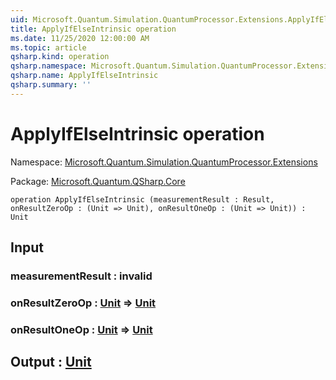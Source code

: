 ```yaml
---
uid: Microsoft.Quantum.Simulation.QuantumProcessor.Extensions.ApplyIfElseIntrinsic
title: ApplyIfElseIntrinsic operation
ms.date: 11/25/2020 12:00:00 AM
ms.topic: article
qsharp.kind: operation
qsharp.namespace: Microsoft.Quantum.Simulation.QuantumProcessor.Extensions
qsharp.name: ApplyIfElseIntrinsic
qsharp.summary: ''
---
```


# ApplyIfElseIntrinsic operation

Namespace: [Microsoft.Quantum.Simulation.QuantumProcessor.Extensions](xref:Microsoft.Quantum.Simulation.QuantumProcessor.Extensions)

Package: [Microsoft.Quantum.QSharp.Core](https://nuget.org/packages/Microsoft.Quantum.QSharp.Core)




```qsharp
operation ApplyIfElseIntrinsic (measurementResult : Result, onResultZeroOp : (Unit => Unit), onResultOneOp : (Unit => Unit)) : Unit
```


## Input

### measurementResult : __invalid<Result>__




### onResultZeroOp : [Unit](xref:microsoft.quantum.user-guide.language.types) => [Unit](xref:microsoft.quantum.user-guide.language.types) 




### onResultOneOp : [Unit](xref:microsoft.quantum.user-guide.language.types) => [Unit](xref:microsoft.quantum.user-guide.language.types) 





## Output : [Unit](xref:microsoft.quantum.user-guide.language.types)


